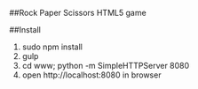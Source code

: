 ##Rock Paper Scissors HTML5 game

##Install
1. sudo npm install
2. gulp
3. cd www; python -m SimpleHTTPServer 8080
4. open http://localhost:8080 in browser
